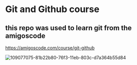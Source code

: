 # Git and Github course

## this repo was used to learn git from the amigoscode

https://amigoscode.com/course/git-github

![109077075-81b22b80-76f3-11eb-803c-d7a364b55d84](https://user-images.githubusercontent.com/116871688/212171363-9d7da502-a5d3-45c8-801e-bf1549467924.png)
